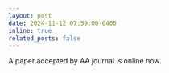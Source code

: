 ```yaml
---
layout: post
date: 2024-11-12 07:59:00-0400
inline: true
related_posts: false
---
```


A paper accepted by AA journal is online now.
